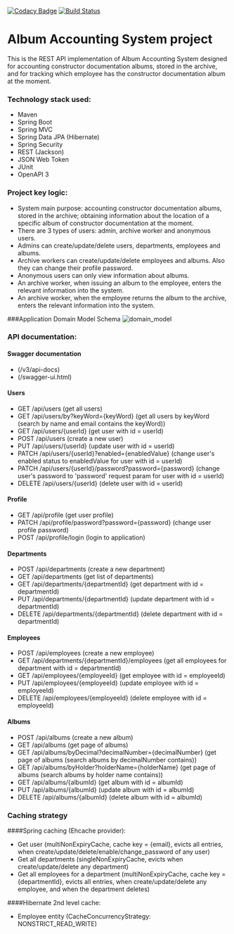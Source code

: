 [![Codacy Badge](https://app.codacy.com/project/badge/Grade/e99d6883f16949cf967a1f52b341580a)](https://www.codacy.com/gh/igar15/albumaccounting/dashboard)
[![Build Status](https://api.travis-ci.com/igar15/albumaccounting.svg?branch=master)](https://travis-ci.com//igar15/albumaccounting)

Album Accounting System project 
=================================

This is the REST API implementation of Album Accounting System designed for accounting constructor documentation albums, stored in the archive, and for tracking which employee has the constructor documentation album at the moment.

### Technology stack used: 
* Maven
* Spring Boot
* Spring MVC
* Spring Data JPA (Hibernate)
* Spring Security
* REST (Jackson)
* JSON Web Token
* JUnit
* OpenAPI 3

### Project key logic:
* System main purpose: accounting constructor documentation albums, stored in the archive; obtaining information about the location of a specific album of constructor documentation at the moment.
* There are 3 types of users: admin, archive worker and anonymous users.
* Admins can create/update/delete users, departments, employees and albums.
* Archive workers can create/update/delete employees and albums. Also they can change their profile password.
* Anonymous users can only view information about albums.
* An archive worker, when issuing an album to the employee, enters the relevant information into the system.
* An archive worker, when the employee returns the album to the archive, enters the relevant information into the system.

###Application Domain Model Schema
![domain_model](https://user-images.githubusercontent.com/60218699/123831807-5d6a9380-d90d-11eb-93d5-a463fb4cf4fd.png)

### API documentation:
#### Swagger documentation
- (/v3/api-docs)
- (/swagger-ui.html)
#### Users
- GET /api/users (get all users)
- GET /api/users/by?keyWord={keyWord} (get all users by keyWord (search by name and email contains the keyWord))
- GET /api/users/{userId} (get user with id = userId)
- POST /api/users (create a new user)
- PUT /api/users/{userId} (update user with id = userId)
- PATCH /api/users/{userId}?enabled={enabledValue} (change user's enabled status to enabledValue for user with id = userId)
- PATCH /api/users/{userId}/password?password={password} (change user's password to 'password' request param for user with id = userId)
- DELETE /api/users/{userId} (delete user with id = userId)
#### Profile
- GET /api/profile (get user profile)
- PATCH /api/profile/password?password={password} (change user profile password)
- POST /api/profile/login (login to application)
#### Departments
- POST /api/departments (create a new department)
- GET /api/departments (get list of departments)
- GET /api/departments/{departmentId} (get department with id = departmentId)
- PUT /api/departments/{departmentId} (update department with id = departmentId)
- DELETE /api/departments/{departmentId} (delete department with id = departmentId)
#### Employees
- POST /api/employees (create a new employee)
- GET /api/departments/{departmentId}/employees (get all employees for department with id = departmentId)
- GET /api/employees/{employeeId} (get employee with id = employeeId)
- PUT /api/employees/{employeeId} (update employee with id = employeeId)
- DELETE /api/employees/{employeeId} (delete employee with id = employeeId)
#### Albums
- POST /api/albums (create a new album)
- GET /api/albums (get page of albums)
- GET /api/albums/byDecimal?decimalNumber={decimalNumber} (get page of albums (search albums by decimalNumber contains))
- GET /api/albums/byHolder?holderName={holderName} (get page of albums (search albums by holder name contains))
- GET /api/albums/{albumId} (get album with id = albumId)
- PUT /api/albums/{albumId} (update album with id = albumId)
- DELETE /api/albums/{albumId} (delete album with id = albumId)

### Caching strategy
####Spring caching (Ehcache provider):
- Get user (multiNonExpiryCache, cache key = {email}, evicts all entries, when create/update/delete/enable/change_password of any user)
- Get all departments (singleNonExpiryCache, evicts when create/update/delete any department)
- Get all employees for a department (multiNonExpiryCache, cache key = {departmentId}, evicts all entries, when create/update/delete any employee, and when the department deletes)  

####Hibernate 2nd level cache:
- Employee entity (CacheConcurrencyStrategy: NONSTRICT_READ_WRITE)